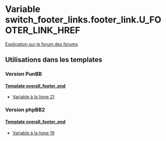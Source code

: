 # Variable switch_footer_links.footer_link.U_FOOTER_LINK_HREF
[Explication sur le forum des forums](http://forum.forumactif.com/t294113-listing-des-variables#switch_footer_links.footer_link.U_FOOTER_LINK_HREF)

## Utilisations dans les templates

### Version PunBB

#### [Template overall_footer_end](punbb/overall_footer_end.md)
* [Variable à la ligne 21](../punbb/overall_footer_end.tpl#L21)

### Version phpBB2

#### [Template overall_footer_end](subsilver/overall_footer_end.md)
* [Variable à la ligne 19](../subsilver/overall_footer_end.tpl#L19)